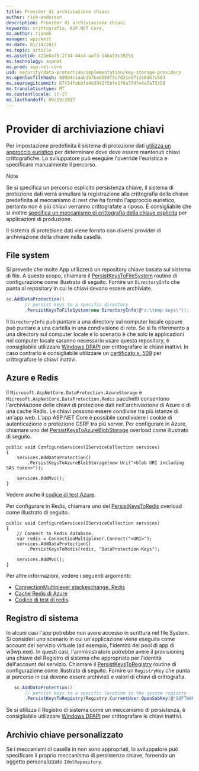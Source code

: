 ```yaml
---
title: Provider di archiviazione chiavi
author: rick-anderson
description: Provider di archiviazione chiavi
keywords: crittografia, ASP.NET Core,
ms.author: riande
manager: wpickett
ms.date: 01/14/2017
ms.topic: article
ms.assetid: 423e0a79-2f34-44c4-aaf3-146a53c39251
ms.technology: aspnet
ms.prod: asp.net-core
uid: security/data-protection/implementation/key-storage-providers
ms.openlocfilehash: 0d604c1aab1b7bad5b9f5c7d21edf12e8db7c563
ms.sourcegitcommit: 67f54fabbfa4e3942f5bfe1f8a7fdfe4a7a75358
ms.translationtype: MT
ms.contentlocale: it-IT
ms.lasthandoff: 09/19/2017
---
```

# <a name="key-storage-providers"></a>Provider di archiviazione chiavi

<a name=data-protection-implementation-key-storage-providers></a>

Per impostazione predefinita il sistema di protezione dati [utilizza un approccio euristico](../configuration/default-settings.md#data-protection-default-settings) per determinare dove deve essere mantenuti chiavi crittografiche. Lo sviluppatore può eseguire l'override l'euristica e specificare manualmente il percorso.

> [!NOTE]
> Se si specifica un percorso esplicito persistenza chiave, il sistema di protezione dati verrà annullare la registrazione alla crittografia della chiave predefinita al meccanismo di rest che ha fornito l'approccio euristico, pertanto non è più chiavi verranno crittografate a riposo. È consigliabile che si inoltre [specifica un meccanismo di crittografia della chiave esplicita](key-encryption-at-rest.md#data-protection-implementation-key-encryption-at-rest-providers) per applicazioni di produzione.

Il sistema di protezione dati viene fornito con diversi provider di archiviazione della chiave nella casella.

## <a name="file-system"></a>File system

Si prevede che molte App utilizzerà un repository chiave basata sul sistema di file. A questo scopo, chiamare il [PersistKeysToFileSystem](https://github.com/aspnet/DataProtection/blob/rel/1.1.0/src/Microsoft.AspNetCore.DataProtection/DataProtectionBuilderExtensions.cs) routine di configurazione come illustrato di seguito. Fornire un `DirectoryInfo` che punta al repository in cui le chiavi devono essere archiviate.

```csharp
sc.AddDataProtection()
       // persist keys to a specific directory
       .PersistKeysToFileSystem(new DirectoryInfo(@"c:\temp-keys\"));
   ```

Il `DirectoryInfo` può puntare a una directory sul computer locale oppure può puntare a una cartella in una condivisione di rete. Se si fa riferimento a una directory sul computer locale e lo scenario è che solo le applicazioni nel computer locale saranno necessario usare questo repository, è consigliabile utilizzare [Windows DPAPI](key-encryption-at-rest.md#data-protection-implementation-key-encryption-at-rest) per crittografare le chiavi inattivi. In caso contrario è consigliabile utilizzare un [certificato x. 509](key-encryption-at-rest.md#data-protection-implementation-key-encryption-at-rest) per crittografare le chiavi inattivi.

## <a name="azure-and-redis"></a>Azure e Redis

Il `Microsoft.AspNetCore.DataProtection.AzureStorage` e `Microsoft.AspNetCore.DataProtection.Redis` pacchetti consentono l'archiviazione delle chiavi di protezione dati nell'archiviazione di Azure o di una cache Redis. Le chiavi possono essere condivise tra più istanze di un'app web. L'app ASP.NET Core è possibile condividere i cookie di autenticazione o protezione CSRF tra più server. Per configurare in Azure, chiamare uno del [PersistKeysToAzureBlobStorage](https://github.com/aspnet/DataProtection/blob/rel/1.1.0/src/Microsoft.AspNetCore.DataProtection.AzureStorage/AzureDataProtectionBuilderExtensions.cs) overload come illustrato di seguito.

```
public void ConfigureServices(IServiceCollection services)
{
    services.AddDataProtection()
        .PersistKeysToAzureBlobStorage(new Uri("<blob URI including SAS token>"));

    services.AddMvc();
}
```

Vedere anche il [codice di test Azure](https://github.com/aspnet/DataProtection/blob/rel/1.1.0/samples/AzureBlob/Program.cs).

Per configurare in Redis, chiamare uno del [PersistKeysToRedis](https://github.com/aspnet/DataProtection/blob/rel/1.1.0/src/Microsoft.AspNetCore.DataProtection.Redis/RedisDataProtectionBuilderExtensions.cs) overload come illustrato di seguito.

```
public void ConfigureServices(IServiceCollection services)
{
    // Connect to Redis database.
    var redis = ConnectionMultiplexer.Connect("<URI>");
    services.AddDataProtection()
        .PersistKeysToRedis(redis, "DataProtection-Keys");

    services.AddMvc();
}
```

Per altre informazioni, vedere i seguenti argomenti:

- [ConnectionMultiplexer stackexchange. Redis](https://github.com/StackExchange/StackExchange.Redis/blob/master/docs/Basics.md)
- [Cache Redis di Azure](https://docs.microsoft.com/azure/redis-cache/cache-dotnet-how-to-use-azure-redis-cache#connect-to-the-cache)
- [Codice di test di redis](https://github.com/aspnet/DataProtection/blob/rel/1.1.0/samples/Redis/Program.cs).

## <a name="registry"></a>Registro di sistema

In alcuni casi l'app potrebbe non avere accesso in scrittura nel file System. Si consideri uno scenario in cui un'applicazione viene eseguita come account del servizio virtuale (ad esempio, l'identità del pool di app di w3wp.exe). In questi casi, l'amministratore potrebbe avere il provisioning una chiave del Registro di sistema che appropriato per l'identità dell'account del servizio. Chiamare il [PersistKeysToRegistry](https://github.com/aspnet/DataProtection/blob/rel/1.1.0/src/Microsoft.AspNetCore.DataProtection/DataProtectionBuilderExtensions.cs) routine di configurazione come illustrato di seguito. Fornire un `RegistryKey` che punta al percorso in cui devono essere archiviati e valori di chiavi di crittografia.

```csharp
   sc.AddDataProtection()
       // persist keys to a specific location in the system registry
       .PersistKeysToRegistry(Registry.CurrentUser.OpenSubKey(@"SOFTWARE\Sample\keys"));
   ```

Se si utilizza il Registro di sistema come un meccanismo di persistenza, è consigliabile utilizzare [Windows DPAPI](key-encryption-at-rest.md#data-protection-implementation-key-encryption-at-rest) per crittografare le chiavi inattivi.

## <a name="custom-key-repository"></a>Archivio chiave personalizzato

Se i meccanismi di casella in non sono appropriati, lo sviluppatore può specificare il proprio meccanismo di persistenza chiave, fornendo un oggetto personalizzato `IXmlRepository`.
